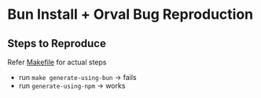 # Bun Install + Orval Bug Reproduction

## Steps to Reproduce

Refer [Makefile](./Makefile) for actual steps

- run `make generate-using-bun` -> fails
- run `generate-using-npm` -> works
